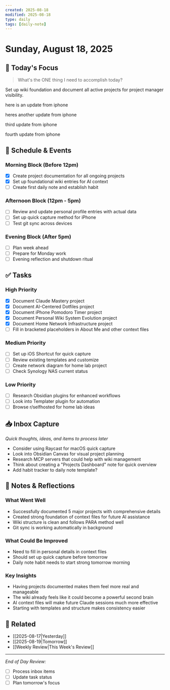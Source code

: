 ```yaml
---
created: 2025-08-18
modified: 2025-08-18
type: daily
tags: [daily-note]
---
```


# Sunday, August 18, 2025

## 🎯 Today's Focus
> What's the ONE thing I need to accomplish today?

Set up wiki foundation and document all active projects for project manager visibility.

here is an update from iphone 

heres another update from iphone

third update from iphone 

fourth update from iphone
## 📅 Schedule & Events
### Morning Block (Before 12pm)
- [x] Create project documentation for all ongoing projects
- [x] Set up foundational wiki entries for AI context
- [ ] Create first daily note and establish habit

### Afternoon Block (12pm - 5pm)
- [ ] Review and update personal profile entries with actual data
- [ ] Set up quick capture method for iPhone
- [ ] Test git sync across devices

### Evening Block (After 5pm)
- [ ] Plan week ahead
- [ ] Prepare for Monday work
- [ ] Evening reflection and shutdown ritual

## ✅ Tasks
### High Priority
- [x] Document Claude Mastery project
- [x] Document AI-Centered Dotfiles project
- [x] Document iPhone Pomodoro Timer project
- [x] Document Personal Wiki System Evolution project
- [x] Document Home Network Infrastructure project
- [ ] Fill in bracketed placeholders in About Me and other context files

### Medium Priority
- [ ] Set up iOS Shortcut for quick capture
- [ ] Review existing templates and customize
- [ ] Create network diagram for home lab project
- [ ] Check Synology NAS current status

### Low Priority
- [ ] Research Obsidian plugins for enhanced workflows
- [ ] Look into Templater plugin for automation
- [ ] Browse r/selfhosted for home lab ideas

## 📥 Inbox Capture
*Quick thoughts, ideas, and items to process later*
- Consider using Raycast for macOS quick capture
- Look into Obsidian Canvas for visual project planning
- Research MCP servers that could help with wiki management
- Think about creating a "Projects Dashboard" note for quick overview
- Add habit tracker to daily note template?

## 📝 Notes & Reflections

### What Went Well
- Successfully documented 5 major projects with comprehensive details
- Created strong foundation of context files for future AI assistance
- Wiki structure is clean and follows PARA method well
- Git sync is working automatically in background

### What Could Be Improved
- Need to fill in personal details in context files
- Should set up quick capture before tomorrow
- Daily note habit needs to start strong tomorrow morning

### Key Insights
- Having projects documented makes them feel more real and manageable
- The wiki already feels like it could become a powerful second brain
- AI context files will make future Claude sessions much more effective
- Starting with templates and structure makes consistency easier

## 🔗 Related
- [[2025-08-17|Yesterday]]
- [[2025-08-19|Tomorrow]]
- [[Weekly Review|This Week's Review]]

---
*End of Day Review:*
- [ ] Process inbox items
- [ ] Update task status
- [ ] Plan tomorrow's focus